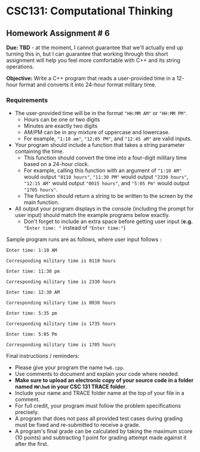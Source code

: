 # CSC131: Computational Thinking 
## Homework Assignment # 6 
**Due: TBD** - at the moment, I cannot guarantee that we'll actually end up turning this in, but I can guarantee that working through this short assignment will help you feel more comfortable with C++ and its string operations.

**Objective:** Write a C++ program that reads a user-provided time in a 12-hour format and converts it into 24-hour format military time. 

### Requirements
 * The user-provided time will be in the format `"HH:MM AM"` or `"HH:MM PM"`. 
     * Hours can be one or two digits 
     * Minutes are exactly two digits 
     * AM/PM can be in any mixture of uppercase and lowercase. 
     * For example, `"1:10 am"`, `"12:05 PM"`, and `"12:45 aM"` are valid inputs. 
 * Your program should include a function that takes a string parameter containing the time. 
     * This function should convert the time into a four-digit military time based on a 24-hour clock. 
     * For example, calling this function with an argument of `"1:10 AM"` would output `"0110 hours"`, `"11:30 PM"` would output `"2330 hours"`, `"12:15 AM"` would output `"0015 hours"`, and `"5:05 Pm"` would output `"1705 hours"`. 
     * The function should return a string to be written to the screen by the main function.
 * All output your program displays in the console (including the prompt for user input) should match the example programs below exactly.
     * Don't forget to include an extra space before getting user input (**e.g.** `"Enter time: "` instead of `"Enter time:"`)

Sample program runs are as follows, where user input follows `:`

```
Enter time: 1:10 AM

Corresponding military time is 0110 hours
```
```
Enter time: 11:30 pm

Corresponding military time is 2330 hours
```
```
Enter time: 12:30 AM

Corresponding military time is 0030 hours
```
```
Enter time: 5:35 pm

Corresponding military time is 1735 hours
```
```
Enter time: 5:05 Pm

Corresponding military time is 1705 hours
```

Final instructions / reminders:

 * Please give your program the name `hw6.cpp`. 
 * Use comments to document and explain your code where needed. 
 * **Make sure to upload an electronic copy of your source code in a folder named `HW\hw6` in your CSC 131 TRACE folder**. 
 * Include your name and TRACE folder name at the top of your file in a comment. 
 * For full credit, your program must follow the problem specifications precisely. 
 * A program that does not pass all provided test cases during grading must be fixed and re-submitted to receive a grade. 
 * A program's final grade can be calculated by taking the maximum score (10 points) and subtracting 1 point for grading attempt made against it after the first.
